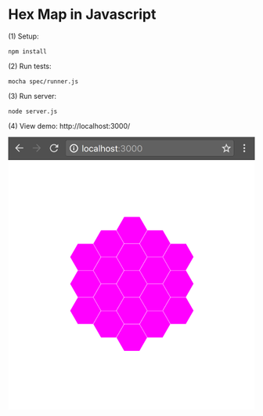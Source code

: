 Hex Map in Javascript
=====================

(1) Setup:
```
npm install
```

(2) Run tests:
```
mocha spec/runner.js
```

(3) Run server:
```
node server.js
```

(4) View demo: http://localhost:3000/

![Sample output](/sample/metaSample.png?raw=true "Sample output")

